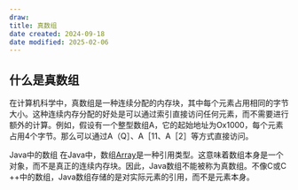 ```yaml
---
draw:
title: 真数组
date created: 2024-09-18
date modified: 2025-02-06
---
```


## 什么是真数组

在计算机科学中，真数组是一种连续分配的内存块，其中每个元素占用相同的字节大小。这种连续内存分配的好处是可以通过索引直接访问任何元素，而不需要进行额外的计算。例如，假设有一个整型数组A，它的起始地址为Ox1000，每个元素占用4个字节。那么可以通过A（Q］、A［11、A［2］等方式直接访问。

Java中的数组 在Java中，数组[Array](Array.md)是一种引用类型。这意味着数组本身是一个对象，而不是真正的连续内存块。因此，Java数组不能被称为真数组。不像C或C ++中的数组，Java数组存储的是对实际元素的引用，而不是元素本身。

